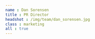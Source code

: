 ```yaml
---
name : Dan Sorensen
title : PR Director
headshot : /img/team/dan_sorensen.jpg
class : marketing
all : true
---
```

